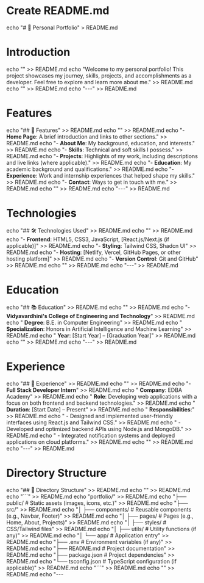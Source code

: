 # Create README.md
echo "# 🌟 Personal Portfolio" > README.md

# Introduction
echo "" >> README.md
echo "Welcome to my personal portfolio! This project showcases my journey, skills, projects, and accomplishments as a developer. Feel free to explore and learn more about me." >> README.md
echo "" >> README.md
echo "---" >> README.md

# Features
echo "## 🚀 Features" >> README.md
echo "" >> README.md
echo "- **Home Page**: A brief introduction and links to other sections." >> README.md
echo "- **About Me**: My background, education, and interests." >> README.md
echo "- **Skills**: Technical and soft skills I possess." >> README.md
echo "- **Projects**: Highlights of my work, including descriptions and live links (where applicable)." >> README.md
echo "- **Education**: My academic background and qualifications." >> README.md
echo "- **Experience**: Work and internship experiences that helped shape my skills." >> README.md
echo "- **Contact**: Ways to get in touch with me." >> README.md
echo "" >> README.md
echo "---" >> README.md

# Technologies
echo "## 🛠️ Technologies Used" >> README.md
echo "" >> README.md
echo "- **Frontend**: HTML5, CSS3, JavaScript, [React.js/Next.js (if applicable)]" >> README.md
echo "- **Styling**: Tailwind CSS, Shadcn UI" >> README.md
echo "- **Hosting**: [Netlify, Vercel, GitHub Pages, or other hosting platform]" >> README.md
echo "- **Version Control**: Git and GitHub" >> README.md
echo "" >> README.md
echo "---" >> README.md

# Education
echo "## 📚 Education" >> README.md
echo "" >> README.md
echo "- **Vidyavardhini's College of Engineering and Technology**" >> README.md
echo "  **Degree**: B.E. in Computer Engineering" >> README.md
echo "  **Specialization**: Honors in Artificial Intelligence and Machine Learning" >> README.md
echo "  **Year**: [Start Year] – [Graduation Year]" >> README.md
echo "" >> README.md
echo "---" >> README.md

# Experience
echo "## 💼 Experience" >> README.md
echo "" >> README.md
echo "- **Full Stack Developer Intern**" >> README.md
echo "  **Company**: EDBA Academy" >> README.md
echo "  **Role**: Developing web applications with a focus on both frontend and backend technologies." >> README.md
echo "  **Duration**: [Start Date] – Present" >> README.md
echo "  **Responsibilities**:" >> README.md
echo "  - Designed and implemented user-friendly interfaces using React.js and Tailwind CSS." >> README.md
echo "  - Developed and optimized backend APIs using Node.js and MongoDB." >> README.md
echo "  - Integrated notification systems and deployed applications on cloud platforms." >> README.md
echo "" >> README.md
echo "---" >> README.md

# Directory Structure
echo "## 📁 Directory Structure" >> README.md
echo "" >> README.md
echo "\`\`\`" >> README.md
echo "portfolio/" >> README.md
echo "├── public/            # Static assets (images, icons, etc.)" >> README.md
echo "├── src/" >> README.md
echo "│   ├── components/    # Reusable components (e.g., Navbar, Footer)" >> README.md
echo "│   ├── pages/         # Pages (e.g., Home, About, Projects)" >> README.md
echo "│   ├── styles/        # CSS/Tailwind files" >> README.md
echo "│   ├── utils/         # Utility functions (if any)" >> README.md
echo "│   └── app/           # Application entry" >> README.md
echo "├── .env               # Environment variables (if any)" >> README.md
echo "├── README.md          # Project documentation" >> README.md
echo "├── package.json       # Project dependencies" >> README.md
echo "└── tsconfig.json      # TypeScript configuration (if applicable)" >> README.md
echo "\`\`\`" >> README.md
echo "" >> README.md
echo "---
